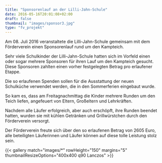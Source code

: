 ```yaml
---
title: "Sponsorenlauf an der Lilli-Jahn-Schule"
date: 2016-05-16T20:01:08+02:00
draft: false
thumbnail: "images/sponsor3.jpg"
type: "fv_projekt"
---
```

Am 08. Juli 2016 veranstaltete die Lilli-Jahn-Schule gemeinsam mit dem Förderverein einen Sponsorenlauf rund um den Kampteich.

Sehr viele Schulkinder der Lilli-Jahn-Schule hatten sich im Vorfeld einen oder sogar mehrere Sponsoren für ihren Lauf um den Kampteich gesucht. Diese Sponsoren zahlten einen vorher festgelegten Betrag pro erlaufener Etappe.

Die so erlaufenen Spenden sollen für die Ausstattung der neuen Schulküche verwendet werden, die in den Sommerferien eingebaut wurde.

So kam es, dass am Freitagnachmittag die Kinder mehrere Runden um den Teich liefen, angefeuert von Eltern, Großeltern und Lehrkräften.

Nachdem alle Läufer erfolgreich, aber auch erschöpft, ihre Runden beendet hatten, wurden sie mit kühlen Getränken und Grillwürstchen durch den Förderverein versorgt.

Der Förderverein freute sich über den so erlaufenen Betrag von 2605 Euro, alle beteiligten Läuferinnen und Läufer können auf diese tolle Leistung stolz sein.

{{< gallery match="images/*" rowHeight="150" margins="5" thumbnailResizeOptions="400x400 q90 Lanczos" >}}